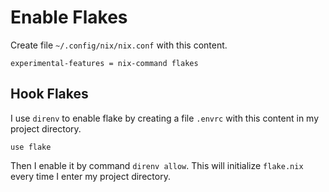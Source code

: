 # Enable Flakes

Create file `~/.config/nix/nix.conf` with this content.

```
experimental-features = nix-command flakes
```

## Hook Flakes

I use `direnv` to enable flake by creating a file `.envrc` with this content in my project directory.

```envrc
use flake
```

Then I enable it by command `direnv allow`. This will initialize `flake.nix` every time I enter my project directory.